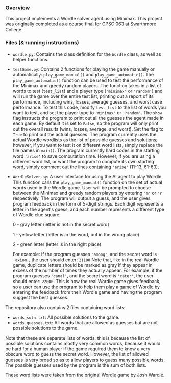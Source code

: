### Overview

This project implements a Wordle solver agent using Minimax. This project was originally completed as a course final for CPSC 063 at Swarthmore College.

### Files (& running instructions)

- `wordle.py`: Contains the class definition for the `Wordle` class, as well as helper functions.
- `testGame.py`: Contains 2 functions for playing the game manually or automatically: `play_game_manual()` and `play_game_automatic()`. The `play_game_automatic()` function can be used to test the performance of the Minimax and greedy random players. The function takes in a list of words to test (`test_list`) and a player type (`'minimax'` or `'random'`) and will run the game over the entire test list, printing out a report of its performance, including wins, losses, average guesses, and worst case performance.
To test this code, modify `test_list` to the list of words you want to test, and set the player type to `'minimax'` or `'random'`. The `show` flag instructs the program to print out all the guesses the agent made in each game. By default it is set to `False`, so the program will only print out the overall results (wins, losses, average, and worst). Set the flag to `True` to print out the actual guesses.
  The program currently uses the actual Wordle wordlists as the list of possible guesses and solutions; however, if you want to test it on different word lists, simply replace the file names in `main()`.
  The program currently hard codes in the starting word `'arise'` to save computation time. However, if you are using a different word list, or want the program to compute its own starting word, simply comment out the lines containing `'arise'` (11-13, 61-63).

- `WordleSolver.py`: A user interface for using the AI agent to play Wordle. This function calls the `play_game_manual()` function on the set of actual words used in the Wordle game.
  User will be prompted to choose between the Minimax and greedy random players by entering `'m'` or `'r'` respectively. The program will output a guess, and the user gives program feedback in the form of 5-digit strings. Each digit represents a letter in the agent's guess, and each number represents a different type of Wordle clue square:
  
  0 - gray letter (letter is not in the secret word)
  
  1 - yellow letter (letter is in the word, but in the wrong place)
  
  2 - green letter (letter is in the right place)
  

  For example: if the program guesses `'among'`, and the secret word is `'axiom'`, the user should enter: `21100`
  Note that, like in the real Wordle game, duplicate letters should be marked as gray if they appear in excess of the number of times they actually appear. For example: if the program guesses `'canal'`, and the secret word is `'cater'`, the user should enter: `22000`. This is how the real Wordle game gives feedback, so a user can use the program to help them play a game of Wordle by entering the feedback from their Wordle game and having the program suggest the best guesses.

The repository also contains 2 files containing word lists:

- `words_soln.txt`: All possible solutions to the game.
- `words_guesses.txt`: All words that are allowed as guesses but are not possible solutions to the game.

Note that these are separate lists of words; this is because the list of possible solutions contains mostly very common words, because it would be hard for a human player if the game required them to know a very obscure word to guess the secret word. However, the list of allowed guesses is very broad so as to allow players to guess many possible words. The possible guesses used by the program is the sum of both lists.

These word lists were taken from the original Wordle game by Josh Wardle.
